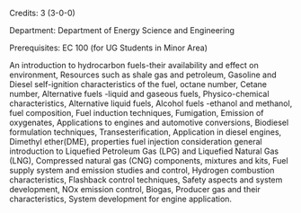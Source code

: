 Credits: 3 (3-0-0)

Department: Department of Energy Science and Engineering

Prerequisites: EC 100 (for UG Students in Minor Area)

An introduction to hydrocarbon fuels-their availability and effect on environment, Resources such as shale gas and petroleum, Gasoline and Diesel self-ignition characteristics of the fuel, octane number, Cetane number, Alternative fuels -liquid and gaseous fuels, Physico-chemical characteristics, Alternative liquid fuels, Alcohol fuels -ethanol and methanol, fuel composition, Fuel induction techniques, Fumigation, Emission of oxygenates, Applications to engines and automotive conversions, Biodiesel formulation techniques, Transesterification, Application in diesel engines, Dimethyl ether(DME), properties fuel injection consideration general introduction to Liquefied Petroleum Gas (LPG) and Liquefied Natural Gas (LNG), Compressed natural gas (CNG) components, mixtures and kits, Fuel supply system and emission studies and control, Hydrogen combustion characteristics, Flashback control techniques, Safety aspects and system development, NOx emission control, Biogas, Producer gas and their characteristics, System development for engine application.